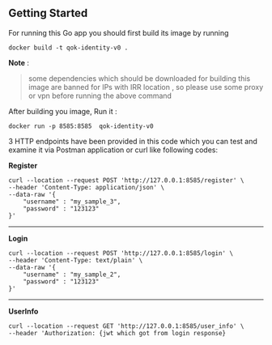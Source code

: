 ## Getting Started

For running this Go app you should first build its image by running

`docker build -t qok-identity-v0 . `

 **Note** : 
> some dependencies which should be downloaded for building this image are banned for IPs with IRR location , so please use some proxy or vpn before running the above command

After building you image, Run it :

```
docker run -p 8585:8585  qok-identity-v0
```
3 HTTP endpoints have been provided in this code which you can test and examine it via Postman application or curl like following codes:

**Register**
```
curl --location --request POST 'http://127.0.0.1:8585/register' \
--header 'Content-Type: application/json' \
--data-raw '{
	"username" : "my_sample_3",
	"password" : "123123"
}'

```

***

**Login**
```
curl --location --request POST 'http://127.0.0.1:8585/login' \
--header 'Content-Type: text/plain' \
--data-raw '{
	"username" : "my_sample_2",
	"password" : "123123"
}'
```
***

**UserInfo**
```
curl --location --request GET 'http://127.0.0.1:8585/user_info' \
--header 'Authorization: {jwt which got from login response}
```
